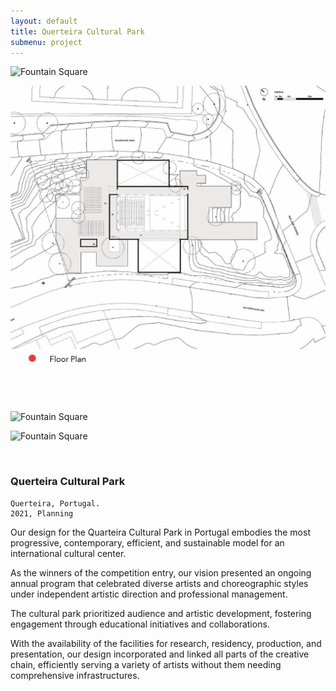 ```yaml
---
layout: default
title: Querteira Cultural Park
submenu: project
---
```


![Fountain Square](/works/querteira-cultural-park/01.jpg)

![Fountain Square](/works/querteira-cultural-park/six_00001.jpg)

![Fountain Square](/works/querteira-cultural-park/02.jpg)

![Fountain Square](/works/querteira-cultural-park/03.jpg)


<br id="scr-to-here" />

### Querteira Cultural Park

	Querteira, Portugal.
	2021, Planning

Our design for the Quarteira Cultural Park in Portugal embodies the most progressive, contemporary, efficient, and sustainable model for an international cultural center.

As the winners of the competition entry, our vision presented an ongoing annual program that celebrated diverse artists and choreographic styles under independent artistic direction and professional management.

The cultural park prioritized audience and artistic development, fostering engagement through educational initiatives and collaborations.

With the availability of the facilities for research, residency, production, and presentation, our design incorporated and linked all parts of the creative chain, efficiently serving a variety of artists without them needing comprehensive infrastructures.
